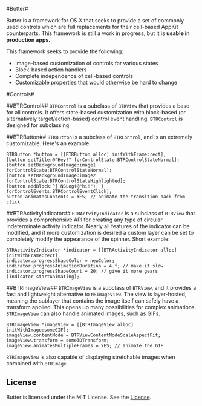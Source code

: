 #Butter#

Butter is a framework for OS X that seeks to provide a set of commonly used controls which are full replacements for their cell-based AppKit counterparts. This framework is still a work in progress, but it is **usable in production apps.**

This framework seeks to provide the following:

- Image-based customization of controls for various states
- Block-based action handlers
- Complete independence of cell-based controls
- Customizable properties that would otherwise be hard to change

#Controls#

##BTRControl##
`BTRControl` is a subclass of `BTRView` that provides a base for all controls. It offers state-based customization with block-based (or alternatively target/action-based) control event handling. `BTRControl` is designed for subclassing.

##BTRButton##
`BTRButton` is a subclass of `BTRControl`, and is an extremely customizable. Here's an example:

```objc
BTRButton *button = [[BTRButton alloc] initWithFrame:rect];
[button setTitle:@"Hey!" forControlState:BTRControlStateNormal];
[button setBackgroundImage:image1 forControlState:BTRControlStateNormal];
[button setBackgroundImage:image2 forControlState:BTRControlStateHighlighted];
[button addBlock:^{ NSLog(@"hi!"); } forControlEvents:BTRControlEventClick];
button.animatesContents = YES; // animate the transition back from click
```

##BTRActivityIndicator##
`BTRActvityIndicator` is a subclass of `BTRView` that provides a comprehensive API for creating any type of circular indeterminate activity indicator. Nearly all features of the indicator can be modified, and if more customization is desired a custom layer can be set to completely modify the appearance of the spinner. Short example:

```objc
BTRActivityIndicator *indicator = [[BTRActivityIndicator alloc] initWithFrame:rect];
indicator.progressShapeColor = newColor;
indicator.progressAnimationDuration = 4.f; // make it slow
indicator.progressShapeCount = 20; // give it more gears
[indicator startAnimating];
```

##BTRImageView##
`BTRImageView` is a subclass of `BTRView`, and it provides a fast and lightweight alternative to `NSImageView`. The view is layer-hosted, meaning the sublayer that contains the image itself can safely have a  transform applied. This opens up many possibilities for complex animations. `BTRImageView` can also handle animated images, such as GIFs.

```objc
BTRImageView *imageView = [[BTRImageView alloc] initWithImage:someGIF];
imageView.contentMode = BTRViewContentModeScaleAspectFit;
imageView.transform = some3DTransform;
imageView.animatesMultipleFrames = YES; // animate the GIF
```

`BTRImageView` is also capable of displaying stretchable images when combined with `BTRImage`.

License
---
Butter is licensed under the MIT License. See the [License](https://github.com/ButterKit/Butter/blob/master/LICENSE.md).